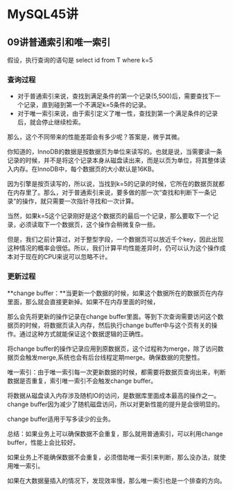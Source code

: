 # MySQL45讲

## 09讲普通索引和唯一索引



假设，执行查询的语句是 select id from T where k=5

### 查询过程

- 对于普通索引来说，查找到满足条件的第一个记录(5,500)后，需要查找下一个记录，直到碰到第一个不满足k=5条件的记录。
- 对于唯一索引来说，由于索引定义了唯一性，查找到第一个满足条件的记录后，就会停止继续检索。

 那么，这个不同带来的性能差距会有多少呢？答案是，微乎其微。

你知道的，InnoDB的数据是按数据页为单位来读写的。也就是说，当需要读一条记录的时候，并不是将这个记录本身从磁盘读出来，而是以页为单位，将其整体读入内存。在InnoDB中，每个数据页的大小默认是16KB。

因为引擎是按页读写的，所以说，当找到k=5的记录的时候，它所在的数据页就都在内存里了。那么，对于普通索引来说，要多做的那一次“查找和判断下一条记录”的操作，就只需要一次指针寻找和一次计算。

当然，如果k=5这个记录刚好是这个数据页的最后一个记录，那么要取下一个记录，必须读取下一个数据页，这个操作会稍微复杂一些。

但是，我们之前计算过，对于整型字段，一个数据页可以放近千个key，因此出现这种情况的概率会很低。所以，我们计算平均性能差异时，仍可以认为这个操作成本对于现在的CPU来说可以忽略不计。

### 更新过程

**change buffer：**当更新一个数据的时候，如果这个数据所在的数据页在内存里面，那么就会直接更新掉。如果不在内存里面的时候，

那么会先将更新的操作记录在change buffer里面。等到下次查询需要访问这个数据页的时候，将数据页读入内存，然后执行change buffer中与这个页有关的操作。通过这种方式就能保证这个数据逻辑的正确性。

将change buffer的操作记录应用到原数据页，这个过程称为merge，除了访问数据页会触发merge,系统也会有后台线程定期merge。确保数据的完整性。



唯一索引：由于唯一索引每一次更新数据的时候，都需要将数据页查询出来，判断数据是否重复，索引唯一索引不会触发change buffer。

将数据从磁盘读入内存涉及随机IO的访问，是数据库里面成本最高的操作之一。change buffer因为减少了随机磁盘访问，所以对更新性能的提升是会很明显的。

change buffer适用于写多读少的业务。



总结：如果业务上可以确保数据不会重复，那么就用普通索引，可以利用change buffer，性能上会比较好。

如果业务上不能确保数据不会重复，必须借助唯一索引来判断，那么没办法，就使用唯一索引。

如果在大数据量插入的情况下，发现效率慢，那么唯一索引也是一个排查的方向。